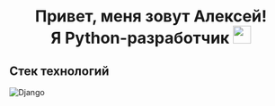 

<h1 align="center"> Привет, меня зовут Алексей! <br/>
Я Python-разработчик <img src="https://github.com/blackcater/blackcater/raw/main/images/Hi.gif" height="32"/></h1>
<h2>Стек технологий</h2>

![Django](https://img.shields.io/badge/django-%23092E20.svg?style=for-the-badge&logo=django&logoColor=white)







<!--
**alex-rossomakhin/alex-rossomakhin** is a ✨ _special_ ✨ repository because its `README.md` (this file) appears on your GitHub profile.

Here are some ideas to get you started:

- 🔭 I’m currently working on ...
- 🌱 I’m currently learning ...
- 👯 I’m looking to collaborate on ...
- 🤔 I’m looking for help with ...
- 💬 Ask me about ...
- 📫 How to reach me: ...
- 😄 Pronouns: ...
- ⚡ Fun fact: ...
-->
